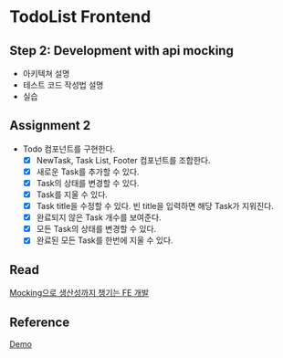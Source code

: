 # TodoList Frontend

## Step 2: Development with api mocking

- 아키텍쳐 설명
- 테스트 코드 작성법 설명
- 실습

## Assignment 2

- Todo 컴포넌트를 구현한다.
  - [x] NewTask, Task List, Footer 컴포넌트를 조합한다.
  - [x] 새로운 Task를 추가할 수 있다.
  - [x] Task의 상태를 변경할 수 있다.
  - [x] Task를 지울 수 있다.
  - [x] Task title을 수정할 수 있다. 빈 title을 입력하면 해당 Task가 지워진다.
  - [x] 완료되지 않은 Task 개수를 보여준다.
  - [x] 모든 Task의 상태를 변경할 수 있다.
  - [x] 완료된 모든 Task를 한번에 지울 수 있다.

## Read

[Mocking으로 생산성까지 챙기는 FE 개발](https://tech.kakao.com/2021/09/29/mocking-fe/)

## Reference

[Demo](https://todomvc.com/examples/react/#/)
